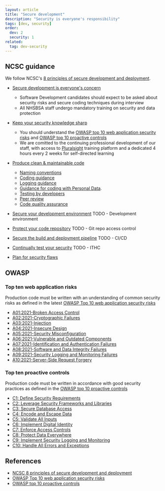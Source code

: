 ```yaml
---
layout: article
title: "Secure development"
description: "Security is everyone's responsibility"
tags: [dev, security]
order: 
  dev: 2
  security: 1
related:
  tag: dev-security
---
```

## NCSC guidance

We follow NCSC's [8 principles of secure development and deployment][ncsc_8_principles].

* [Secure development is everyone's concern][ncsc_secure_development_is_everyones_concern]
  * Software Development candidates should expect to be asked about security risks and secure coding techniques during interview
  * All NHSBSA staff undergo mandatory training on security and data protection

* [Keep your security knowledge sharp][ncsc_keep_your_security_knowledge_sharp]
  * You should understand the [OWASP top 10 web application security risks][owasp_top_ten_risks] and [OWASP top 10 proactive controls][owasp_top_ten_proactive_controls]
  * We are comitted to the continuing professional development of our staff, with access to [Pluralsight](../cpd/pluralsight) training platform and a dedicated 4 hours every 2 weeks for self-directed learning

* [Produce clean & maintainable code][ncsc_produce_clean_maintainable_code]
  * [Naming conventions](coding-naming-conventions/)
  * [Coding guidance](coding/)
  * [Logging guidance](coding-logging/)
  * [Guidance for coding with Personal Data](coding-securely-personal-data/).
  * [Testing by developers](dev-tests/)
  * [Peer review](coding-peer-review/)
  * [Code quality assurance](coding-quality-assurance/)

* [Secure your development environment][ncsc_secure_your_development_environment]
  TODO - Development environment

* [Protect your code repository][ncsc_protect_your_code_repository]
  TODO - Git repo access control

* [Secure the build and deployment pipeline][ncsc_secure_the_build_and_deployment_pipeline]
  TODO - CI/CD

* [Continually test your security][ncsc_continually_test_your_security]
  TODO - ITHC

* [Plan for security flaws][ncsc_plan_for_security_flaws]

## OWASP

### Top ten web application risks

Production code must be written with an understanding of common security risks as defined in the latest [OWASP Top 10 web application security risks][owasp_top_ten_risks]

* [A01:2021-Broken Access Control](https://owasp.org/Top10/A01_2021-Broken_Access_Control/)
* [A02:2021-Cryptographic Failures](https://owasp.org/Top10/A02_2021-Cryptographic_Failures/)
* [A03:2021-Injection](https://owasp.org/Top10/A03_2021-Injection/)
* [A04:2021-Insecure Design](https://owasp.org/Top10/A04_2021-Insecure_Design/)
* [A05:2021-Security Misconfiguration](https://owasp.org/Top10/A05_2021-Security_Misconfiguration/)
* [A06:2021-Vulnerable and Outdated Components](https://owasp.org/Top10/A06_2021-Vulnerable_and_Outdated_Components/)
* [A07:2021-Identification and Authentication Failures](https://owasp.org/Top10/A07_2021-Identification_and_Authentication_Failures/)
* [A08:2021-Software and Data Integrity Failures](https://owasp.org/Top10/A08_2021-Software_and_Data_Integrity_Failures/)
* [A09:2021-Security Logging and Monitoring Failures](https://owasp.org/Top10/A09_2021-Security_Logging_and_Monitoring_Failures/)
* [A10:2021-Server-Side Request Forgery](https://owasp.org/Top10/A10_2021-Server-Side_Request_Forgery_%28SSRF%29/)

### Top ten proactive controls

Production code must be written in accordance with good security practices as defined in the [OWASP top 10 proactive controls][owasp_top_ten_proactive_controls]

* [C1: Define Security Requirements](https://owasp.org/www-project-proactive-controls/v3/en/c1-security-requirements)
* [C2: Leverage Security Frameworks and Libraries](https://owasp.org/www-project-proactive-controls/v3/en/c2-leverage-security-frameworks-libraries)
* [C3: Secure Database Access](https://owasp.org/www-project-proactive-controls/v3/en/c3-secure-database)
* [C4: Encode and Escape Data](https://owasp.org/www-project-proactive-controls/v3/en/c4-encode-escape-data)
* [C5: Validate All Inputs](https://owasp.org/www-project-proactive-controls/v3/en/c5-validate-inputs)
* [C6: Implement Digital Identity](https://owasp.org/www-project-proactive-controls/v3/en/c6-digital-identity)
* [C7: Enforce Access Controls](https://owasp.org/www-project-proactive-controls/v3/en/c7-enforce-access-controls)
* [C8: Protect Data Everywhere](https://owasp.org/www-project-proactive-controls/v3/en/c8-protect-data-everywhere)
* [C9: Implement Security Logging and Monitoring](https://owasp.org/www-project-proactive-controls/v3/en/c9-security-logging)
* [C10: Handle All Errors and Exceptions](https://owasp.org/www-project-proactive-controls/v3/en/c10-errors-exceptions)

## References

* [NCSC 8 principles of secure development and deployment][ncsc_8_principles]
* [OWASP Top 10 web application security risks][owasp_top_ten_risks]
* [OWASP top 10 proactive controls][owasp_top_ten_proactive_controls]

[ncsc_8_principles]: <https://www.ncsc.gov.uk/collection/developers-collection>
[ncsc_secure_development_is_everyones_concern]: <https://www.ncsc.gov.uk/collection/developers-collection/principles/secure-development-is-everyones-concern>
[ncsc_keep_your_security_knowledge_sharp]: <https://www.ncsc.gov.uk/collection/developers-collection/principles/keep-your-security-knowledge-sharp>
[ncsc_produce_clean_maintainable_code]: <https://www.ncsc.gov.uk/collection/developers-collection/principles/produce-clean-maintainable-code>
[ncsc_secure_your_development_environment]: <https://www.ncsc.gov.uk/collection/developers-collection/principles/secure-your-development-environment>
[ncsc_protect_your_code_repository]: <https://www.ncsc.gov.uk/collection/developers-collection/principles/protect-your-code-repository>
[ncsc_secure_the_build_and_deployment_pipeline]: <https://www.ncsc.gov.uk/collection/developers-collection/principles/secure-the-build-and-deployment-pipeline>
[ncsc_continually_test_your_security]: <https://www.ncsc.gov.uk/collection/developers-collection/principles/continually-test-your-security>
[ncsc_plan_for_security_flaws]: <https://www.ncsc.gov.uk/collection/developers-collection/principles/plan-for-security-flaws>
[owasp_top_ten_risks]: <https://owasp.org/www-project-top-ten/>
[owasp_top_ten_proactive_controls]: <https://owasp.org/www-project-proactive-controls/>
